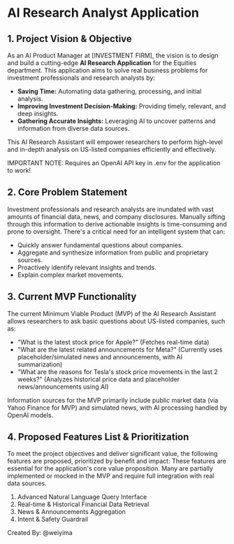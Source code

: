 # AI Research Analyst Application

## 1. Project Vision & Objective

As an AI Product Manager at [INVESTMENT FIRM], the vision is to design and build a cutting-edge **AI Research Application** for the Equities department. This application aims to solve real business problems for investment professionals and research analysts by:

- **Saving Time:** Automating data gathering, processing, and initial analysis.
- **Improving Investment Decision-Making:** Providing timely, relevant, and deep insights.
- **Gathering Accurate Insights:** Leveraging AI to uncover patterns and information from diverse data sources.

This AI Research Assistant will empower researchers to perform high-level and in-depth analysis on US-listed companies efficiently and effectively.

IMPORTANT NOTE: Requires an OpenAI API key in .env for the application to work!


## 2. Core Problem Statement

Investment professionals and research analysts are inundated with vast amounts of financial data, news, and company disclosures. Manually sifting through this information to derive actionable insights is time-consuming and prone to oversight. There's a critical need for an intelligent system that can:

- Quickly answer fundamental questions about companies.
- Aggregate and synthesize information from public and proprietary sources.
- Proactively identify relevant insights and trends.
- Explain complex market movements.

## 3. Current MVP Functionality

The current Minimum Viable Product (MVP) of the AI Research Assistant allows researchers to ask basic questions about US-listed companies, such as:

- "What is the latest stock price for Apple?" (Fetches real-time data)
- "What are the latest related announcements for Meta?" (Currently uses placeholder/simulated news and announcements, with AI summarization)
- "What are the reasons for Tesla's stock price movements in the last 2 weeks?" (Analyzes historical price data and placeholder news/announcements using AI)

Information sources for the MVP primarily include public market data (via Yahoo Finance for MVP) and simulated news, with AI processing handled by OpenAI models.

## 4. Proposed Features List & Prioritization

To meet the project objectives and deliver significant value, the following features are proposed, prioritized by benefit and impact:
These features are essential for the application's core value proposition. Many are partially implemented or mocked in the MVP and require full integration with real data sources.

1.  Advanced Natural Language Query Interface
2.  Real-time & Historical Financial Data Retrieval
3.  News & Announcements Aggregation
4.  Intent & Safety Guardrail

Created By: @weiyima
